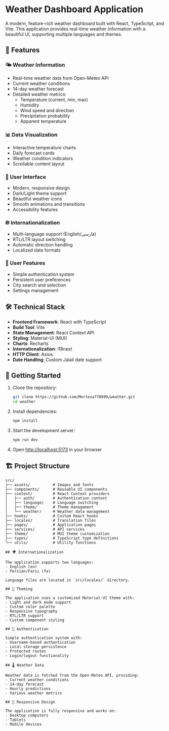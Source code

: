 # Weather Dashboard Application

A modern, feature-rich weather dashboard built with React, TypeScript, and Vite. This application provides real-time weather information with a beautiful UI, supporting multiple languages and themes.

## 🌟 Features

### 🌤️ Weather Information
- Real-time weather data from Open-Meteo API
- Current weather conditions
- 14-day weather forecast
- Detailed weather metrics:
  - Temperature (current, min, max)
  - Humidity
  - Wind speed and direction
  - Precipitation probability
  - Apparent temperature

### 📊 Data Visualization
- Interactive temperature charts
- Daily forecast cards
- Weather condition indicators
- Scrollable content layout

### 🎨 User Interface
- Modern, responsive design
- Dark/Light theme support
- Beautiful weather icons
- Smooth animations and transitions
- Accessibility features

### 🌐 Internationalization
- Multi-language support (English/فارسی)
- RTL/LTR layout switching
- Automatic direction handling
- Localized date formats

### 👤 User Features
- Simple authentication system
- Persistent user preferences
- City search and selection
- Settings management

## 🛠️ Technical Stack

- **Frontend Framework**: React with TypeScript
- **Build Tool**: Vite
- **State Management**: React Context API
- **Styling**: Material-UI (MUI)
- **Charts**: Recharts
- **Internationalization**: i18next
- **HTTP Client**: Axios
- **Date Handling**: Custom Jalali date support

## 🚀 Getting Started

1. Clone the repository:
   ```bash
   git clone https://github.com/Morteza778899/weather.git
   cd weather
   ```

2. Install dependencies:
   ```bash
   npm install
   ```

3. Start the development server:
   ```bash
   npm run dev
   ```

4. Open [http://localhost:5173](http://localhost:5173) in your browser

## 🏗️ Project Structure

```
src/
├── assets/          # Images and fonts
├── components/      # Reusable UI components
├── context/         # React Context providers
│   ├── auth/        # Authentication context
│   ├── language/    # Language switching
│   ├── theme/       # Theme management
│   └── weather/     # Weather data management
├── hooks/           # Custom React hooks
├── locales/         # Translation files
├── pages/           # Application pages
├── services/        # API services
├── theme/           # MUI theme customization
├── types/           # TypeScript type definitions
└── utils/           # Utility functions

## 🌍 Internationalization

The application supports two languages:
- English (en)
- Persian/Farsi (fa)

Language files are located in `src/locales/` directory.

## 🎨 Theming

The application uses a customized Material-UI theme with:
- Light and dark mode support
- Custom color palette
- Responsive typography
- RTL/LTR support
- Custom component styling

## 🔐 Authentication

Simple authentication system with:
- Username-based authentication
- Local storage persistence
- Protected routes
- Login/logout functionality

## 🌡️ Weather Data

Weather data is fetched from the Open-Meteo API, providing:
- Current weather conditions
- 14-day forecast
- Hourly predictions
- Various weather metrics

## 📱 Responsive Design

The application is fully responsive and works on:
- Desktop computers
- Tablets
- Mobile devices
